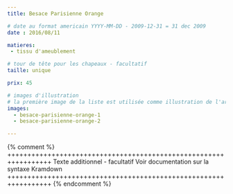 ```yaml
---
title: Besace Parisienne Orange

# date au format americain YYYY-MM-DD - 2009-12-31 = 31 dec 2009
date : 2016/08/11

matieres:
 - tissu d'ameublement

# tour de tête pour les chapeaux - facultatif
taille: unique

prix: 45

# images d'illustration
# la première image de la liste est utilisée comme illustration de l'article dans les pages de listing.
images:
  - besace-parisienne-orange-1
  - besace-parisienne-orange-2

---
```

{% comment %} +++++++++++++++++++++++++++++++++++++++++++++++++++++++++++++++++
              Texte additionnel - facultatif
              Voir documentation sur la syntaxe Kramdown
+++++++++++++++++++++++++++++++++++++++++++++++++++++++++++++++++ {% endcomment %}
